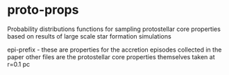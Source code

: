 # proto-props
Probability distributions functions for sampling protostellar core properties based on results of large scale star formation simulations

epi-prefix - these are properties for the accretion episodes collected in the paper
other files are the protostellar core properties themselves taken at  r=0.1 pc
